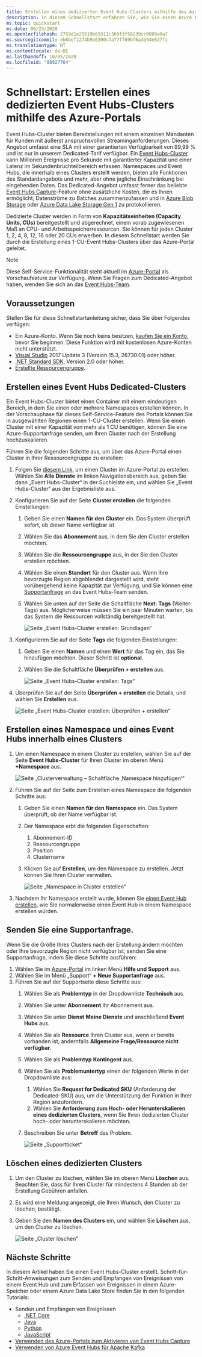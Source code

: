 ```yaml
---
title: Erstellen eines dedizierten Event Hubs-Clusters mithilfe des Azure-Portals
description: In diesem Schnellstart erfahren Sie, wie Sie einen Azure Event Hubs-Cluster im Azure-Portal erstellen.
ms.topic: quickstart
ms.date: 06/23/2020
ms.openlocfilehash: 2759d1e25519b69311c369f3f58239cc0889a9a7
ms.sourcegitcommit: eb6bef1274b9e6390c7a77ff69bf6a3b94e827fc
ms.translationtype: HT
ms.contentlocale: de-DE
ms.lasthandoff: 10/05/2020
ms.locfileid: "88927764"
---
```

# <a name="quickstart-create-a-dedicated-event-hubs-cluster-using-azure-portal"></a>Schnellstart: Erstellen eines dedizierten Event Hubs-Clusters mithilfe des Azure-Portals 
Event Hubs-Cluster bieten Bereitstellungen mit einem einzelnen Mandanten für Kunden mit äußerst anspruchsvollen Streaminganforderungen. Dieses Angebot umfasst eine SLA mit einer garantierten Verfügbarkeit von 99,99 % und ist nur in unserem Dedicated-Tarif verfügbar. Ein [Event Hubs-Cluster](event-hubs-dedicated-overview.md) kann Millionen Ereignisse pro Sekunde mit garantierter Kapazität und einer Latenz im Sekundenbruchteilbereich erfassen. Namespaces und Event Hubs, die innerhalb eines Clusters erstellt werden, bieten alle Funktionen des Standardangebots und mehr, aber ohne jegliche Einschränkung bei eingehenden Daten. Das Dedicated-Angebot umfasst ferner das beliebte [Event Hubs Capture](event-hubs-capture-overview.md)-Feature ohne zusätzliche Kosten, die es Ihnen ermöglicht, Datenströme zu Batches zusammenzufassen und in [Azure Blob Storage](../storage/blobs/storage-blobs-introduction.md) oder [Azure Data Lake Storage Gen 1](../data-lake-store/data-lake-store-overview.md) zu protokollieren.

Dedizierte Cluster werden in Form von **Kapazitätseinheiten (Capacity Units, CUs)** bereitgestellt und abgerechnet, einem vorab zugewiesenen Maß an CPU- und Arbeitsspeicherressourcen. Sie können für jeden Cluster 1, 2, 4, 8, 12, 16 oder 20 CUs erwerben. In diesem Schnellstart werden Sie durch die Erstellung eines 1-CU-Event Hubs-Clusters über das Azure-Portal geleitet.

> [!NOTE]
> Diese Self-Service-Funktionalität steht aktuell im [Azure-Portal](https://aka.ms/eventhubsclusterquickstart) als Vorschaufeature zur Verfügung. Wenn Sie Fragen zum Dedicated-Angebot haben, wenden Sie sich an das [Event Hubs-Team](mailto:askeventhubs@microsoft.com).


## <a name="prerequisites"></a>Voraussetzungen
Stellen Sie für diese Schnellstartanleitung sicher, dass Sie über Folgendes verfügen:

- Ein Azure-Konto. Wenn Sie noch keins besitzen, [kaufen Sie ein Konto](https://azure.microsoft.com/pricing/purchase-options/pay-as-you-go/), bevor Sie beginnen. Diese Funktion wird mit kostenlosen Azure-Konten nicht unterstützt. 
- [Visual Studio](https://visualstudio.microsoft.com/vs/) 2017 Update 3 (Version 15.3, 26730.01) oder höher.
- [.NET Standard SDK](https://dotnet.microsoft.com/download), Version 2.0 oder höher.
- [Erstellte Ressourcengruppe](../event-hubs/event-hubs-create.md#create-a-resource-group).

## <a name="create-an-event-hubs-dedicated-cluster"></a>Erstellen eines Event Hubs Dedicated-Clusters
Ein Event Hubs-Cluster bietet einen Container mit einem eindeutigen Bereich, in dem Sie einen oder mehrere Namespaces erstellen können. In der Vorschauphase für dieses Self-Service-Feature des Portals können Sie in ausgewählten Regionen einen 1-CU-Cluster erstellen. Wenn Sie einen Cluster mit einer Kapazität von mehr als 1 CU benötigen, können Sie eine Azure-Supportanfrage senden, um Ihren Cluster nach der Erstellung hochzuskalieren.

Führen Sie die folgenden Schritte aus, um über das Azure-Portal einen Cluster in Ihrer Ressourcengruppe zu erstellen:

1. Folgen Sie [diesem Link](https://aka.ms/eventhubsclusterquickstart), um einen Cluster im Azure-Portal zu erstellen. Wählen Sie **Alle Dienste** im linken Navigationsbereich aus, geben Sie dann „Event Hubs-Cluster“ in der Suchleiste ein, und wählen Sie „Event Hubs-Cluster“ aus der Ergebnisliste aus.
2. Konfigurieren Sie auf der Seite **Cluster erstellen** die folgenden Einstellungen:
    1. Geben Sie einen **Namen für den Cluster** ein. Das System überprüft sofort, ob dieser Name verfügbar ist.
    2. Wählen Sie das **Abonnement** aus, in dem Sie den Cluster erstellen möchten.
    3. Wählen Sie die **Ressourcengruppe** aus, in der Sie den Cluster erstellen möchten.
    4. Wählen Sie einen **Standort** für den Cluster aus. Wenn Ihre bevorzugte Region abgeblendet dargestellt wird, steht vorübergehend keine Kapazität zur Verfügung, und Sie können eine [Supportanfrage](#submit-a-support-request) an das Event Hubs-Team senden.
    5. Wählen Sie unten auf der Seite die Schaltfläche **Next: Tags** (Weiter: Tags) aus. Möglicherweise müssen Sie ein paar Minuten warten, bis das System die Ressourcen vollständig bereitgestellt hat.

        ![Seite „Event Hubs-Cluster erstellen: Grundlagen“](./media/event-hubs-dedicated-cluster-create-portal/create-event-hubs-clusters-basics-page.png)
3. Konfigurieren Sie auf der Seite **Tags** die folgenden Einstellungen:
    1. Geben Sie einen **Namen** und einen **Wert** für das Tag ein, das Sie hinzufügen möchten. Dieser Schritt ist **optional**.  
    2. Wählen Sie die Schaltfläche **Überprüfen + erstellen** aus.

        ![Seite „Event Hubs-Cluster erstellen: Tags“](./media/event-hubs-dedicated-cluster-create-portal/create-event-hubs-clusters-tags-page.png)
4. Überprüfen Sie auf der Seite **Überprüfen + erstellen** die Details, und wählen Sie **Erstellen** aus. 

    ![Seite „Event Hubs-Cluster erstellen: Überprüfen + erstellen“](./media/event-hubs-dedicated-cluster-create-portal/create-event-hubs-clusters-review-create-page.png)

## <a name="create-a-namespace-and-event-hub-within-a-cluster"></a>Erstellen eines Namespace und eines Event Hubs innerhalb eines Clusters

1. Um einen Namespace in einem Cluster zu erstellen, wählen Sie auf der Seite **Event Hubs-Cluster** für Ihren Cluster im oberen Menü **+Namespace** aus.

    ![Seite „Clusterverwaltung – Schaltfläche ‚Namespace hinzufügen‘“](./media/event-hubs-dedicated-cluster-create-portal/cluster-management-page-add-namespace-button.png)
2. Führen Sie auf der Seite zum Erstellen eines Namespace die folgenden Schritte aus:
    1. Geben Sie einen **Namen für den Namespace** ein.  Das System überprüft, ob der Name verfügbar ist.
    2. Der Namespace erbt die folgenden Eigenschaften:
        1. Abonnement-ID
        2. Ressourcengruppe
        3. Position
        4. Clustername
    3. Klicken Sie auf **Erstellen**, um den Namespace zu erstellen. Jetzt können Sie Ihren Cluster verwalten.  

        ![Seite „Namespace in Cluster erstellen“](./media/event-hubs-dedicated-cluster-create-portal/create-namespace-cluster-page.png)
3. Nachdem Ihr Namespace erstellt wurde, können Sie [einen Event Hub erstellen](event-hubs-create.md#create-an-event-hub), wie Sie normalerweise einen Event Hub in einem Namespace erstellen würden. 


## <a name="submit-a-support-request"></a>Senden Sie eine Supportanfrage.

Wenn Sie die Größe Ihres Clusters nach der Erstellung ändern möchten oder Ihre bevorzugte Region nicht verfügbar ist, senden Sie eine Supportanfrage, indem Sie diese Schritte ausführen:

1. Wählen Sie im [Azure-Portal](https://portal.azure.com) im linken Menü **Hilfe und Support** aus.
2. Wählen Sie im Menü „Support“ **+ Neue Supportanfrage** aus.
3. Führen Sie auf der Supportseite diese Schritte aus:
    1. Wählen Sie als **Problemtyp** in der Dropdownliste **Technisch** aus.
    2. Wählen Sie unter **Abonnement** Ihr Abonnement aus.
    3. Wählen Sie unter **Dienst** **Meine Dienste** und anschließend **Event Hubs** aus.
    4. Wählen Sie als **Ressource** Ihren Cluster aus, wenn er bereits vorhanden ist, andernfalls **Allgemeine Frage/Ressource nicht verfügbar**.
    5. Wählen Sie als **Problemtyp** **Kontingent** aus.
    6. Wählen Sie als **Problemuntertyp** einen der folgenden Werte in der Dropdownliste aus:
        1. Wählen Sie **Request for Dedicated SKU** (Anforderung der Dedicated-SKU) aus, um die Unterstützung der Funktion in Ihrer Region anzufordern.
        2. Wählen Sie **Anforderung zum Hoch- oder Herunterskalieren eines dedizierten Clusters**, wenn Sie Ihren dedizierten Cluster hoch- oder herunterskalieren möchten. 
    7. Beschreiben Sie unter **Betreff** das Problem.

        ![Seite „Supportticket“](./media/event-hubs-dedicated-cluster-create-portal/support-ticket.png)

 ## <a name="delete-a-dedicated-cluster"></a>Löschen eines dedizierten Clusters
 
1. Um den Cluster zu löschen, wählen Sie im oberen Menü **Löschen** aus. Beachten Sie, dass für Ihren Cluster für mindestens 4 Stunden ab der Erstellung Gebühren anfallen. 
2. Es wird eine Meldung angezeigt, die Ihren Wunsch, den Cluster zu löschen, bestätigt.
3. Geben Sie den **Namen des Clusters** ein, und wählen Sie **Löschen** aus, um den Cluster zu löschen.

    ![Seite „Cluster löschen“](./media/event-hubs-dedicated-cluster-create-portal/delete-cluster-page.png)


## <a name="next-steps"></a>Nächste Schritte
In diesem Artikel haben Sie einen Event Hubs-Cluster erstellt. Schritt-für-Schritt-Anweisungen zum Senden und Empfangen von Ereignissen von einem Event Hub und zum Erfassen von Ereignissen in einem Azure-Speicher oder einem Azure Data Lake Store finden Sie in den folgenden Tutorials:

- Senden und Empfangen von Ereignissen 
    - [.NET Core](event-hubs-dotnet-standard-getstarted-send.md)
    - [Java](event-hubs-java-get-started-send.md)
    - [Python](event-hubs-python-get-started-send.md)
    - [JavaScript](event-hubs-java-get-started-send.md)
- [Verwenden des Azure-Portals zum Aktivieren von Event Hubs Capture](event-hubs-capture-enable-through-portal.md)
- [Verwenden von Azure Event Hubs für Apache Kafka](event-hubs-for-kafka-ecosystem-overview.md)
